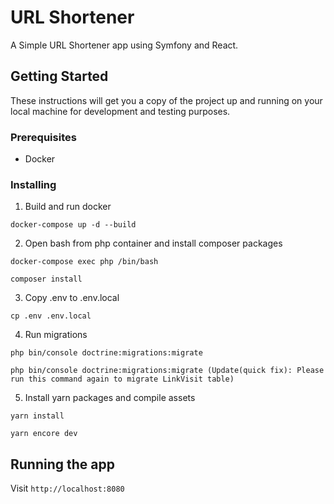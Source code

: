 # URL Shortener

A Simple URL Shortener app using Symfony and React.

## Getting Started

These instructions will get you a copy of the project up and running on your local machine for development and testing purposes.

### Prerequisites

* Docker

### Installing
1. Build and run docker
 ```
 docker-compose up -d --build
 ```
2. Open bash from php container and install composer packages
```
docker-compose exec php /bin/bash

composer install
```
3. Copy .env to .env.local
```
cp .env .env.local
```
4. Run migrations
```
php bin/console doctrine:migrations:migrate

php bin/console doctrine:migrations:migrate (Update(quick fix): Please run this command again to migrate LinkVisit table)
```
5. Install yarn packages and compile assets
```
yarn install

yarn encore dev
```

## Running the app
Visit ```http://localhost:8080```


